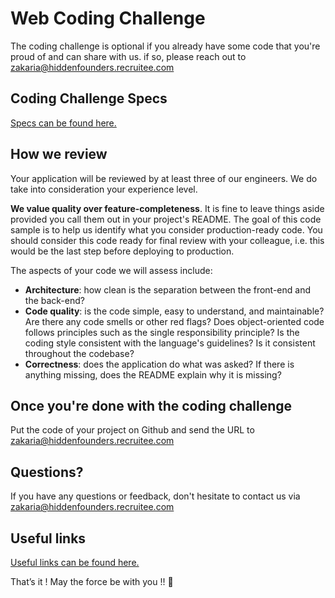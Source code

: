 # Web Coding Challenge

The coding challenge is optional if you already have some code that you're proud of and can share with us. if so, please reach out to zakaria@hiddenfounders.recruitee.com

Coding Challenge Specs
----------------
[Specs can be found here.](coding-challenge.md)

How we review
----------------

Your application will be reviewed by at least three of our engineers. We do take into consideration your experience level.

**We value quality over feature-completeness**. It is fine to leave things aside provided you call them out in your project's README. The goal of this code sample is to help us identify what you consider production-ready code. You should consider this code ready for final review with your colleague, i.e. this would be the last step before deploying to production.

The aspects of your code we will assess include:

* **Architecture**: how clean is the separation between the front-end and the back-end?
* **Code quality**: is the code simple, easy to understand, and maintainable?  Are there any code smells or other red flags? Does object-oriented code follows principles such as the single responsibility principle? Is the coding style consistent with the language's guidelines? Is it consistent throughout the codebase?
* **Correctness**: does the application do what was asked? If there is anything missing, does the README explain why it is missing?

Once you're done with the coding challenge
---------------
Put the code of your project on Github and send the URL to zakaria@hiddenfounders.recruitee.com


Questions?
---------------
If you have any questions or feedback, don't hesitate to contact us via zakaria@hiddenfounders.recruitee.com

Useful links
---------------
[Useful links can be found here.](tips-and-tricks.md)

That’s it ! May the force be with you !! 🖖 

